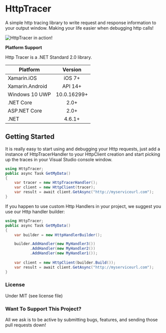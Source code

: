 # HttpTracer
A simple http tracing library to write request and response information to your output window. Making your life easier when debugging http calls!

![HttpTracer in action!](https://github.com/TorontoMobileDevelopers/HttpTracer/tree/master/src/art/tracer_tracing_get.gif)

**Platform Support**

Http Tracer is a .NET Standard 2.0 library.

|Platform|Version|
| ------------------- | :------------------: |
|Xamarin.iOS|iOS 7+|
|Xamarin.Android|API 14+|
|Windows 10 UWP|10.0.16299+|
|.NET Core|2.0+|
|ASP.NET Core|2.0+|
|.NET|4.6.1+|

## Getting Started

It is really easy to start using and debugging your Http requests, just add a instance of HttpTracerHandler to your HttpClient creation and start picking up the traces in your Visual Studio console window.

```csharp
using HttpTracer;
public async Task GetMyData()
{
    var tracer = new HttpTracerHandler();
    var client = new HttpClient(tracer);
    var result = await client.GetAsync("http://myserviceurl.com");
}
```

If you happen to use custom Http Handlers in your project, we suggest you use our Http handler builder:

```csharp
using HttpTracer;
public async Task GetMyData()
{
    var builder = new HttpHandlerBuilder();

    builder.AddHandler(new MyHandler3())
           .AddHandler(new MyHandler2())
           .AddHandler(new MyHandler1());
           
    var client = new HttpClient(builder.Build());
    var result = await client.GetAsync("http://myserviceurl.com");
}
```

### License
Under MIT (see license file)

### Want To Support This Project?
All we ask is to be active by submitting bugs, features, and sending those pull requests down!